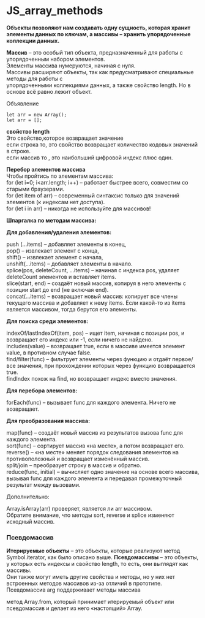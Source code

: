 # JS_array_methods  

**Объекты позволяют нам создавать одну сущность, которая хранит элементы данных по ключам, а массивы – хранить упорядоченные коллекции данных.** 

**Массив** – это особый тип объекта, предназначенный для работы с упорядоченным набором элементов.  
Элементы массива нумеруются, начиная с нуля.  
Массивы расширяют объекты, так как предусматривают специальные методы для работы с  
упорядоченными коллекциями данных, а также свойство length. Но в основе всё равно лежит объект.  

Объявление
```
let arr = new Array();
let arr = [];
```

**свойство length**  
Это свойство,которое возвращает значение  
если строка то, это свойство возвращает количество кодовых значений в строке.  
если массив то , это наибольший цифровой индекс плюс один.

**Перебор элементов массива**  
Чтобы пройтись по элементам массива:  
for (let i=0; i<arr.length; i++) – работает быстрее всего, совместим со старыми браузерами.  
for (let item of arr) – современный синтаксис только для значений элементов (к индексам нет доступа).  
for (let i in arr) – никогда не используйте для массивов!

**Шпаргалка по методам массива:**

**Для добавления/удаления элементов:**

push (...items) – добавляет элементы в конец,  
pop() – извлекает элемент с конца,  
shift() – извлекает элемент с начала,  
unshift(...items) – добавляет элементы в начало.  
splice(pos, deleteCount, ...items) – начиная с индекса pos, удаляет deleteCount элементов и вставляет items.  
slice(start, end) – создаёт новый массив, копируя в него элементы с позиции start до end (не включая end).  
concat(...items) – возвращает новый массив: копирует все члены текущего массива и добавляет к нему items. Если какой-то из items является массивом, тогда берутся его элементы.

**Для поиска среди элементов:**

indexOf/lastIndexOf(item, pos) – ищет item, начиная с позиции pos, и возвращает его индекс или -1, если ничего не найдено.  
includes(value) – возвращает true, если в массиве имеется элемент value, в противном случае false.  
find/filter(func) – фильтрует элементы через функцию и отдаёт первое/все значения, при прохождении которых через функцию возвращается true.  
findIndex похож на find, но возвращает индекс вместо значения.

**Для перебора элементов:**

forEach(func) – вызывает func для каждого элемента. Ничего не возвращает.

**Для преобразования массива:**

map(func) – создаёт новый массив из результатов вызова func для каждого элемента.  
sort(func) – сортирует массив «на месте», а потом возвращает его.  
reverse() – «на месте» меняет порядок следования элементов на противоположный и возвращает изменённый массив.  
split/join – преобразует строку в массив и обратно.    
reduce(func, initial) – вычисляет одно значение на основе всего массива, вызывая func для каждого элемента и передавая промежуточный результат между вызовами.

Дополнительно:

Array.isArray(arr) проверяет, является ли arr массивом.  
Обратите внимание, что методы sort, reverse и splice изменяют исходный массив.

### Псевдомассив

**Итерируемые объекты** – это объекты, которые реализуют метод Symbol.iterator, как было описано выше.
**Псевдомассивы** – это объекты, у которых есть индексы и свойство length, то есть, они выглядят как массивы.  
Они также могут иметь другие свойства и методы, но у них нет встроенных методов массивов  из-за отличий в прототипе.  
Псевдомассив arg поддерживает методы массива

метод Array.from, который принимает итерируемый объект или псевдомассив и делает из него «настоящий» Array.
